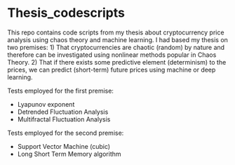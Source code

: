 # Thesis_codescripts
This repo contains code scripts from my thesis about cryptocurrency price analysis using chaos theory and machine learning. 
I had based my thesis on two premises: 1) That cryptocurrencies are chaotic (random) by nature and therefore can be investigated using nonlinear methods popular in Chaos Theory. 2) That if there exists some predictive element (determinism) to the prices, we can predict (short-term) future prices using machine or deep learning. 

Tests employed for the first premise:
- Lyapunov exponent  
- Detrended Fluctuation Analysis
- Multifractal Fluctuation Analysis

Tests employed for the second premise:
- Support Vector Machine (cubic)
- Long Short Term Memory algorithm

